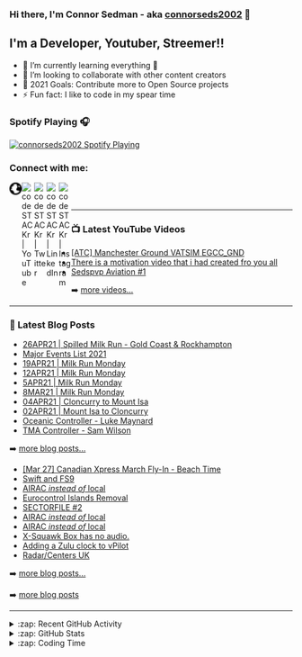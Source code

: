 ### Hi there, I'm Connor Sedman - aka [connorseds2002][website] 👋

## I'm a Developer, Youtuber, Streemer!!

- 🌱 I’m currently learning everything 🤣
- 👯 I’m looking to collaborate with other content creators
- 🥅 2021 Goals: Contribute more to Open Source projects
- ⚡ Fun fact: I like to code in my spear time

### Spotify Playing 🎧

[<img src="https://novatorem.connorseds2002.vercel.app/api/spotify" alt="connorseds2002 Spotify Playing" width="350" />](https://open.spotify.com/user/connor-808)

### Connect with me:

[<img align="left" alt="codeSTACKr.com" width="22px" src="https://raw.githubusercontent.com/iconic/open-iconic/master/svg/globe.svg" />][website]
[<img align="left" alt="codeSTACKr | YouTube" width="22px" src="https://cdn.jsdelivr.net/npm/simple-icons@v3/icons/youtube.svg" />][youtube]
[<img align="left" alt="codeSTACKr | Twitter" width="22px" src="https://cdn.jsdelivr.net/npm/simple-icons@v3/icons/twitter.svg" />][twitter]
[<img align="left" alt="codeSTACKr | LinkedIn" width="22px" src="https://cdn.jsdelivr.net/npm/simple-icons@v3/icons/linkedin.svg" />][linkedin]
[<img align="left" alt="codeSTACKr | Instagram" width="22px" src="https://cdn.jsdelivr.net/npm/simple-icons@v3/icons/instagram.svg" />][instagram]

<br />
<br />

---

### 📺 Latest YouTube Videos

<!-- YOUTUBE:START -->
- [[ATC] Manchester Ground VATSIM EGCC_GND](https://www.youtube.com/watch?v=2gOB_NWOp2o)
- [There is a motivation video that i had created fro you all](https://www.youtube.com/watch?v=cKzpUc_jYaw)
- [Sedspvp Aviation #1](https://www.youtube.com/watch?v=6Z4TeOA4d0A)
<!-- YOUTUBE:END -->

➡️ [more videos...](https://youtube.com/channel/UC6fFV-8lCLLoKYCUAstFbQQ)

---

### 📕 Latest Blog Posts

<!-- BLOG-POST-LIST:START -->
- [26APR21 | Spilled Milk Run - Gold Coast & Rockhampton](https://vatpac.org/calendar/event/1686-26apr21-spilled-milk-run-gold-coast-rockhampton/)
- [Major Events List 2021](https://vatpac.org/forums/topic/18457-major-events-list-2021/?do=findComment&comment=131131)
- [19APR21 | Milk Run Monday](https://vatpac.org/calendar/event/1685-19apr21-milk-run-monday/)
- [12APR21 | Milk Run Monday](https://vatpac.org/calendar/event/1684-12apr21-milk-run-monday/)
- [5APR21 | Milk Run Monday](https://vatpac.org/calendar/event/1683-5apr21-milk-run-monday/)
- [8MAR21 | Milk Run Monday](https://vatpac.org/calendar/event/1642-8mar21-milk-run-monday/?do=findComment&comment=242&tab=comments)
- [04APR21 | Cloncurry to Mount Isa](https://vatpac.org/calendar/event/1681-04apr21-cloncurry-to-mount-isa/)
- [02APR21 | Mount Isa to Cloncurry](https://vatpac.org/calendar/event/1680-02apr21-mount-isa-to-cloncurry/)
- [Oceanic Controller - Luke Maynard](https://vatpac.org/forums/topic/18637-oceanic-controller-luke-maynard/?do=findComment&comment=131111)
- [TMA Controller - Sam Wilson](https://vatpac.org/forums/topic/18636-tma-controller-sam-wilson/?do=findComment&comment=131110)
<!-- BLOG-POST-LIST:END -->

➡️ [more blog posts...](https://Forums.vatpac.org)
<!-- VATSIM.NET:START -->
- [[Mar 27] Canadian Xpress March Fly-In - Beach Time](https://forums.vatsim.net/topic/30922-mar-27-canadian-xpress-march-fly-in-beach-time/?do=findComment&comment=176447)
- [Swift and FS9](https://forums.vatsim.net/topic/30802-swift-and-fs9/?do=findComment&comment=176446)
- [AIRAC *instead of* local](https://forums.vatsim.net/topic/30873-airac-instead-of-local/?do=findComment&comment=176445)
- [Eurocontrol Islands Removal](https://forums.vatsim.net/topic/30909-eurocontrol-islands-removal/?do=findComment&comment=176444)
- [SECTORFILE #2](https://forums.vatsim.net/topic/30921-sectorfile-2/?do=findComment&comment=176443)
- [AIRAC *instead of* local](https://forums.vatsim.net/topic/30873-airac-instead-of-local/?do=findComment&comment=176442)
- [AIRAC *instead of* local](https://forums.vatsim.net/topic/30873-airac-instead-of-local/?do=findComment&comment=176441)
- [X-Squawk Box has no audio.](https://forums.vatsim.net/topic/30903-x-squawk-box-has-no-audio/?do=findComment&comment=176440)
- [Adding a Zulu clock to vPilot](https://forums.vatsim.net/topic/30902-adding-a-zulu-clock-to-vpilot/?do=findComment&comment=176439)
- [Radar/Centers UK](https://forums.vatsim.net/topic/30905-radarcenters-uk/?do=findComment&comment=176438)
<!-- VATSIM.NET:END -->
➡️ [more blog posts...](https://forums.vatsim.net/)

<!-- IVAO.AERO:START -->
<!-- IVAO.AERO:END -->
➡️ [more blog posts](https://forum.ivao.areo/)

---

<details>
  <summary>:zap: Recent GitHub Activity</summary>
  
<!--START_SECTION:activity-->
1. ❗️ Closed issue [#42](https://github.com/jamesgeorge007/github-activity-readme/issues/42) in [jamesgeorge007/github-activity-readme](https://github.com/jamesgeorge007/github-activity-readme)
2. 🗣 Commented on [#12](https://github.com/Connorseds2002/VATUK-vatsys-dataset/issues/12) in [Connorseds2002/VATUK-vatsys-dataset](https://github.com/Connorseds2002/VATUK-vatsys-dataset)
3. 🎉 Merged PR [#1](https://github.com/Connorseds2002/UK-Sector-File/pull/1) in [Connorseds2002/UK-Sector-File](https://github.com/Connorseds2002/UK-Sector-File)
4. 💪 Opened PR [#1](https://github.com/Connorseds2002/UK-Sector-File/pull/1) in [Connorseds2002/UK-Sector-File](https://github.com/Connorseds2002/UK-Sector-File)
5. 💪 Opened PR [#12](https://github.com/Connorseds2002/VATUK-vatsys-dataset/pull/12) in [Connorseds2002/VATUK-vatsys-dataset](https://github.com/Connorseds2002/VATUK-vatsys-dataset)
6. 💪 Opened PR [#11](https://github.com/Connorseds2002/VATUK-vatsys-dataset/pull/11) in [Connorseds2002/VATUK-vatsys-dataset](https://github.com/Connorseds2002/VATUK-vatsys-dataset)
7. 🗣 Commented on [#9](https://github.com/Connorseds2002/VATUK-vatsys-dataset/issues/9) in [Connorseds2002/VATUK-vatsys-dataset](https://github.com/Connorseds2002/VATUK-vatsys-dataset)
8. ❗️ Opened issue [#10](https://github.com/Connorseds2002/VATUK-vatsys-dataset/issues/10) in [Connorseds2002/VATUK-vatsys-dataset](https://github.com/Connorseds2002/VATUK-vatsys-dataset)
9. 💪 Opened PR [#8](https://github.com/Connorseds2002/VATUK-vatsys-dataset/pull/8) in [Connorseds2002/VATUK-vatsys-dataset](https://github.com/Connorseds2002/VATUK-vatsys-dataset)
10. 🎉 Merged PR [#6](https://github.com/Connorseds2002/VATUK-vatsys-dataset/pull/6) in [Connorseds2002/VATUK-vatsys-dataset](https://github.com/Connorseds2002/VATUK-vatsys-dataset)
<!--END_SECTION:activity-->

</details>

<details>
  <summary>:zap: GitHub Stats</summary>

  <img align="left" alt="connorseds2002's GitHub Stats" src="http://github-readme-stats.connorseds2002.vercel.app/api?username=connorseds2002&show_icons=true&hide_border=true" />
<img align="left" alt="connorseds2002's GitHub Top Langs" src="http://github-readme-stats.connorseds2002.vercel.app/api/top-langs/?username=connorseds2002&layout=compact2&show_icons=true&hide_border=true" />

</details>

<details>
  <summary>:zap: Coding Time</summary>
  <a href="https://wakatime.com"><img src="https://wakatime.com/share/@connorseds2002/fbe24d6b-ddb8-468c-bf02-701ed789a553.png" /></a>

</details>

[website]: https://vatpac.org
[twitter]: https://twitter.com/connorsedman11
[youtube]: https://youtube.com/channel/UC6fFV-8lCLLoKYCUAstFbQQ
[instagram]: https://instagram.com/
[linkedin]: https://linkedin.com/in/
